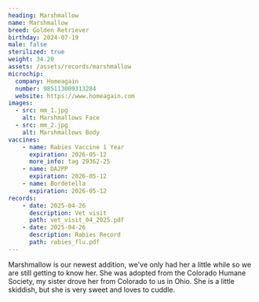 ```yaml
---
heading: Marshmallow
name: Marshmallow
breed: Golden Retriever
birthday: 2024-07-19
male: false
sterilized: true
weight: 34.20
assets: /assets/records/marshmallow
microchip:
  company: Homeagain
  number: 985113009313284
  website: https://www.homeagain.com
images:
  - src: mm_1.jpg
    alt: Marshmallows Face
  - src: mm_2.jpg
    alt: Marshmallows Body
vaccines:
    - name: Rabies Vaccine 1 Year
      expiration: 2026-05-12
      more_info: tag 29362-25
    - name: DA2PP
      expiration: 2026-05-12
    - name: Bordetella
      expiration: 2026-05-12
records:
    - date: 2025-04-26
      description: Vet visit
      path: vet_visit_04_2025.pdf
    - date: 2025-04-26
      description: Rabies Record
      path: rabies_flu.pdf
---
```

Marshmallow is our newest addition, we've only had her a little while so we are still getting to know her.
She was adopted from the Colorado Humane Society, my sister drove her from Colorado to us in Ohio.
She is a little skiddish, but she is very sweet and loves to cuddle.
